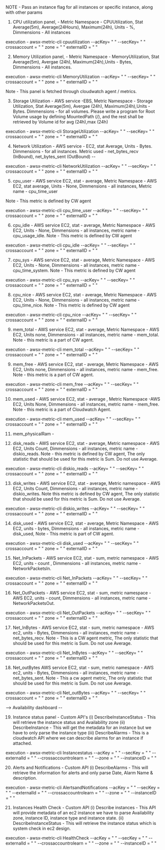 NOTE - Pass an instance flag for all instances or specific instance, along with other params

1. CPU utilization panel, - Metric Namespace - CPUUtilization, Stat Average(5m), Average(24Hours), Maximum(24h), Units - %, Dimmensions - All instances

execution - awsx-metric-cli cpuutilization --acKey= " " --secKey= " " crossaccount = " " zone = " " externalID = " " 


2. Memory Utilization panel, - Metric Namespace - MemoryUtilization, Stat Average(5m), Avergae (24h), Maximum(24h),Units - Bytes, Dimmensions - All instances.

execution - awsx-metric-cli MemoryUtilization --acKey= " " --secKey= " " crossaccount = " " zone = " " externalID = " "

Note - This panel is fetched through cloudwatch agent / metrics.


3. Storage Utilization - AWS service -EBS, Metric Namespace - Storage Utilization, Stat Average(5m), Avergae (24h), Maximum(24h),Units - Bytes. Dimmensions - for all volumes.
Please write a program for Root Volume usage by defining MountedPath (/), and the rest shall be retrieved by Volume id for avg (24h),max (24h)

execution - awsx-metric-cli StorageUtilization --acKey= " " --secKey= " " crossaccount = " " zone = " " externalID = " "

4. Network Utilization - AWS service - EC2, stat Average, Units - Bytes. Dimmensions - for all instances. Metric used - net_bytes_recv (InBound), net_bytes_sent (OutBound) --

execution - awsx-metric-cli NetworkUtilization --acKey= " " --secKey= " " crossaccount = " " zone = " " externalID = " "

5. cpu_user - AWS service EC2, stat - average, Metric Namespace - AWS EC2, stat average, Units - None, Dimmensions - all instances, Metric name - cpu_time_user

Note - This metric is defined by CW agent

execution - awsx-metric-cli cpu_time_user --acKey= " " --secKey= " " crossaccount = " " zone = " " externalID = " "


6. cpu_idle - AWS service EC2, stat - average, Metric Namespace - AWS EC2, Units - None, Dimmensions - all instances, metric name - cpu_usage_idle.
Note - This metric is defined by CW agent

execution - awsx-metric-cli cpu_idle --acKey= " " --secKey= " " crossaccount = " " zone = " " externalID = " "

7. cpu_sys - AWS service EC2, stat - average, Metric Namespace - AWS EC2, Units - None, Dimmensions - all instances, metric name - cpu_time_system.
Note - This metric is defined by CW agent

execution - awsx-metric-cli cpu_sys --acKey= " " --secKey= " " crossaccount = " " zone = " " externalID = " "

8.  cpu_nice - AWS service EC2, stat - average, Metric Namespace - AWS EC2, Units - None, Dimmensions - all instances, metric name - cpu_time_nice.
Note - This metric is defined by CW agent

execution - awsx-metric-cli cpu_nice --acKey= " " --secKey= " " crossaccount = " " zone = " " externalID = " "

9. mem_total - AWS service EC2, stat - average, Metric Namespace - AWS EC2, Units none, Dimmensions - all instances, metric name - mem_total.
Note - this metric is a part of CW agent.

execution - awsx-metric-cli mem_total --acKey= " " --secKey= " " crossaccount = " " zone = " " externalID = " "

9. mem_free - AWS service EC2, stat - average, Metric Namespace - AWS EC2, Units none, Dimmensions - all instances, metric name - mem_free.
Note - this metric is a part of CW agent.

execution - awsx-metric-cli mem_free --acKey= " " --secKey= " " crossaccount = " " zone = " " externalID = " "

10. mem_used - AWS service EC2, stat - average , Metric Namespace -AWS EC2, Units None, Dimmensions - all instances, metric name - mem_free.
Note - this metric is a part of Cloudwatch Agent.

execution - awsx-metric-cli mem_used --acKey= " " --secKey= " " crossaccount = " " zone = " " externalID = " "

11. mem_physicalRam - 



12. disk_reads - AWS service EC2, stat - average, Metric namespace - AWS EC2, Units Count, Dimmensions - all instances, metric name - diskio_reads.
Note - this metric is defined by CW agent, The only statistic that should be used for this metric is Sum. Do not use Average.

execution - awsx-metric-cli diskio_reads --acKey= " " --secKey= " " crossaccount = " " zone = " " externalID = " "


13. disk_writes - AWS service EC2, stat - average, Metric namespace - AWS EC2, Units Count, Dimmensions - all instances, metric name - diskio_writes.
Note this metric is defined by CW agent, The only statistic that should be used for this metric is Sum. Do not use Average.

execution - awsx-metric-cli diskio_writes --acKey= " " --secKey= " " crossaccount = " " zone = " " externalID = " "


14. disk_used - AWS service EC2, stat - average, Metric Namespace - AWS EC2, units - bytes, Dimmensions - all instances, metric name - disk_used,
Note - This metric is part of CW agent. 

execution - awsx-metric-cli disk_used --acKey= " " --secKey= " " crossaccount = " " zone = " " externalID = " "

15. Net_InPackets - AWS service EC2, stat - sum, metric namespace - AWS EC2, units -  count , Dimmensions - all instances, metric name - NetworkPacketsIn.

execution - awsx-metric-cli Net_InPackets --acKey= " " --secKey= " " crossaccount = " " zone = " " externalID = " "

16. Net_OutPackets - AWS service EC2, stat - sum, metric namespace - AWS EC2, units - count, Dimmensions - all instances, metric name - NetworkPacketsOut.

execution - awsx-metric-cli Net_OutPackets --acKey= " " --secKey= " " crossaccount = " " zone = " " externalID = " "

17. Net_InBytes - AWS service EC2, stat - sum, metric namespace - AWS ec2, units - Bytes, Dimmensions - all instances, metric name - net_bytes_recv.
Note - This is a CW agent metric, The only statistic that should be used for this metric is Sum. Do not use Average.

execution - awsx-metric-cli Net_InBytes --acKey= " " --secKey= " " crossaccount = " " zone = " " externalID = " "

18. Net_outBytes AWS service EC2, stat - sum, metric namespace - AWS ec2, units - Bytes, Dimmensions - all instances, metric name - net_bytes_sent.
Note - This a cw agent metric, The only statistic that should be used for this metric is Sum. Do not use Average.

execution - awsx-metric-cli Net_outBytes --acKey= " " --secKey= " " crossaccount = " " zone = " " externalID = " "

--> Availability dashboard -- 

19. Instance status panel - Custom API's 
(i)   DescribeInstanceStatus - This will retrieve the instance status and Availability zone
(ii)  DescribeInstance -  This will get the metadata for an instance but we have to only parse the instance type
(iii) DescribeAlarms - This is a cloudwatch API where we can describe alarms for an instance if attached. 

execution - awsx-metric-cli Instancestatus --acKey = " " --secKey = " " --externalId = " " --crossaccountrolearn = " " --zone = " " --instanceID = " " 

20. Alerts and Notifications - Custom API
(i) DescribeAlarms - This will retrieve the information for alerts and only parse Date, Alarm Name & description.

execution - awsx-metric-cli AlertsandNotifications --acKey = " " --secKey = " " --externalId = " " --crossaccountrolearn = " " --zone = " " --instanceID = " "

21. Instances Health Check - Custom API
(i)  Describe instances - This API will provide metadata of an ec2 instance we have to parse Availability zone, instance ID, instance type and instance state.
(ii) DescribeInstanceStatus - This will retrieve the instance status which is system check in ec2 design.

execution - awsx-metric-cli HealthCheck --acKey = " " --secKey = " " --externalId = " " --crossaccountrolearn = " " --zone = " " --instanceID = " "

